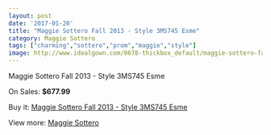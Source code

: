 ```yaml
---
layout: post
date: '2017-01-20'
title: "Maggie Sottero Fall 2013 - Style 3MS745 Esme"
category: Maggie Sottero
tags: ["charming","sottero","prom","maggie","style"]
image: http://www.idealgown.com/8678-thickbox_default/maggie-sottero-fall-2013-style-3ms745-esme.jpg
---
```

Maggie Sottero Fall 2013 - Style 3MS745 Esme

On Sales: **$677.99**
<a href="https://www.idealgown.com/en/maggie-sottero/3603-maggie-sottero-fall-2013-style-3ms745-esme.html"><amp-img layout="responsive" width="600" height="600" src="//www.idealgown.com/8678-thickbox_default/maggie-sottero-fall-2013-style-3ms745-esme.jpg" alt="Maggie Sottero Fall 2013 - Style 3MS745 Esme 0" /></a>
<a href="https://www.idealgown.com/en/maggie-sottero/3603-maggie-sottero-fall-2013-style-3ms745-esme.html"><amp-img layout="responsive" width="600" height="600" src="//www.idealgown.com/8677-thickbox_default/maggie-sottero-fall-2013-style-3ms745-esme.jpg" alt="Maggie Sottero Fall 2013 - Style 3MS745 Esme 1" /></a>
<a href="https://www.idealgown.com/en/maggie-sottero/3603-maggie-sottero-fall-2013-style-3ms745-esme.html"><amp-img layout="responsive" width="600" height="600" src="//www.idealgown.com/8676-thickbox_default/maggie-sottero-fall-2013-style-3ms745-esme.jpg" alt="Maggie Sottero Fall 2013 - Style 3MS745 Esme 2" /></a>

Buy it: [Maggie Sottero Fall 2013 - Style 3MS745 Esme](https://www.idealgown.com/en/maggie-sottero/3603-maggie-sottero-fall-2013-style-3ms745-esme.html "Maggie Sottero Fall 2013 - Style 3MS745 Esme")

View more: [Maggie Sottero](https://www.idealgown.com/en/45-maggie-sottero "Maggie Sottero")
